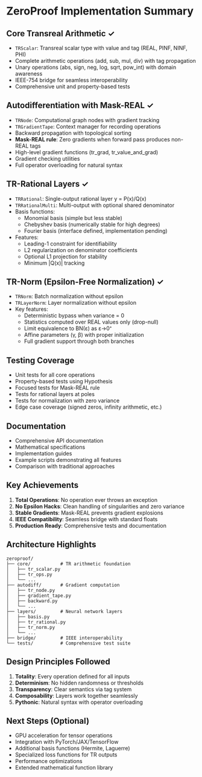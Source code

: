 # ZeroProof Implementation Summary

## Core Transreal Arithmetic ✓
- `TRScalar`: Transreal scalar type with value and tag (REAL, PINF, NINF, PHI)
- Complete arithmetic operations (add, sub, mul, div) with tag propagation
- Unary operations (abs, sign, neg, log, sqrt, pow_int) with domain awareness
- IEEE-754 bridge for seamless interoperability
- Comprehensive unit and property-based tests

## Autodifferentiation with Mask-REAL ✓
- `TRNode`: Computational graph nodes with gradient tracking
- `TRGradientTape`: Context manager for recording operations
- Backward propagation with topological sorting
- **Mask-REAL rule**: Zero gradients when forward pass produces non-REAL tags
- High-level gradient functions (tr_grad, tr_value_and_grad)
- Gradient checking utilities
- Full operator overloading for natural syntax

## TR-Rational Layers ✓
- `TRRational`: Single-output rational layer y = P(x)/Q(x)
- `TRRationalMulti`: Multi-output with optional shared denominator
- Basis functions:
  - Monomial basis (simple but less stable)
  - Chebyshev basis (numerically stable for high degrees)
  - Fourier basis (interface defined, implementation pending)
- Features:
  - Leading-1 constraint for identifiability
  - L2 regularization on denominator coefficients
  - Optional L1 projection for stability
  - Minimum |Q(x)| tracking

## TR-Norm (Epsilon-Free Normalization) ✓
- `TRNorm`: Batch normalization without epsilon
- `TRLayerNorm`: Layer normalization without epsilon
- Key features:
  - Deterministic bypass when variance = 0
  - Statistics computed over REAL values only (drop-null)
  - Limit equivalence to BN(ε) as ε→0⁺
  - Affine parameters (γ, β) with proper initialization
  - Full gradient support through both branches

## Testing Coverage
- Unit tests for all core operations
- Property-based tests using Hypothesis
- Focused tests for Mask-REAL rule
- Tests for rational layers at poles
- Tests for normalization with zero variance
- Edge case coverage (signed zeros, infinity arithmetic, etc.)

## Documentation
- Comprehensive API documentation
- Mathematical specifications
- Implementation guides
- Example scripts demonstrating all features
- Comparison with traditional approaches

## Key Achievements

1. **Total Operations**: No operation ever throws an exception
2. **No Epsilon Hacks**: Clean handling of singularities and zero variance
3. **Stable Gradients**: Mask-REAL prevents gradient explosions
4. **IEEE Compatibility**: Seamless bridge with standard floats
5. **Production Ready**: Comprehensive tests and documentation

## Architecture Highlights

```
zeroproof/
├── core/           # TR arithmetic foundation
│   ├── tr_scalar.py
│   ├── tr_ops.py
│   └── ...
├── autodiff/       # Gradient computation
│   ├── tr_node.py
│   ├── gradient_tape.py
│   ├── backward.py
│   └── ...
├── layers/         # Neural network layers
│   ├── basis.py
│   ├── tr_rational.py
│   ├── tr_norm.py
│   └── ...
├── bridge/         # IEEE interoperability
└── tests/          # Comprehensive test suite
```

## Design Principles Followed

1. **Totality**: Every operation defined for all inputs
2. **Determinism**: No hidden randomness or thresholds
3. **Transparency**: Clear semantics via tag system
4. **Composability**: Layers work together seamlessly
5. **Pythonic**: Natural syntax with operator overloading

## Next Steps (Optional)

- GPU acceleration for tensor operations
- Integration with PyTorch/JAX/TensorFlow
- Additional basis functions (Hermite, Laguerre)
- Specialized loss functions for TR outputs
- Performance optimizations
- Extended mathematical function library
